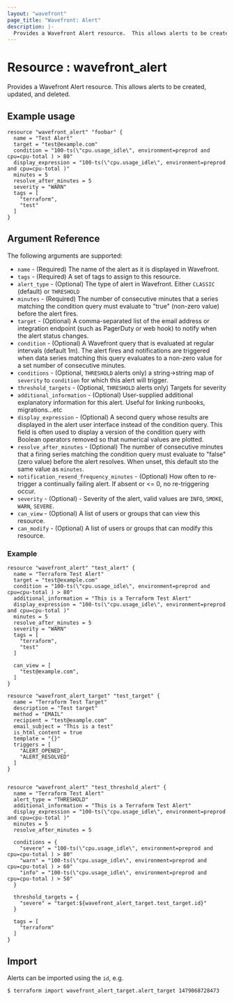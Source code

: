 ```yaml
---
layout: "wavefront"
page_title: "Wavefront: Alert"
description: |-
  Provides a Wavefront Alert resource.  This allows alerts to be created, updated, and deleted.
---
```


# Resource : wavefront_alert

Provides a Wavefront Alert resource.  This allows alerts to be created, updated, and deleted.

## Example usage

```hcl
resource "wavefront_alert" "foobar" {
  name = "Test Alert"
  target = "test@example.com"
  condition = "100-ts(\"cpu.usage_idle\", environment=preprod and cpu=cpu-total ) > 80"
  display_expression = "100-ts(\"cpu.usage_idle\", environment=preprod and cpu=cpu-total )"
  minutes = 5
  resolve_after_minutes = 5
  severity = "WARN"
  tags = [
    "terraform",
    "test"
  ]
}
```

## Argument Reference

The following arguments are supported:

* `name` - (Required) The name of the alert as it is displayed in Wavefront.
* `tags` - (Required) A set of tags to assign to this resource.
* `alert_type` - (Optional) The type of alert in Wavefront.  Either `CLASSIC` (default) 
or `THRESHOLD`
* `minutes` - (Required) The number of consecutive minutes that a series matching the condition query must 
evaluate to "true" (non-zero value) before the alert fires.
* `target` - (Optional) A comma-separated list of the email address or integration endpoint 
(such as PagerDuty or web hook) to notify when the alert status changes.
* `condition` - (Optional) A Wavefront query that is evaluated at regular intervals (default 1m).
The alert fires and notifications are triggered when data series matching this query evaluates 
to a non-zero value for a set number of consecutive minutes. 
* `conditions` - (Optional, `THRESHOLD` alerts only) a string->string map of `severity` to `condition` 
for which this alert will trigger.
* `threshold_targets` - (Optional, `THRESHOLD` alerts only) Targets for severity
* `additional_information` - (Optional) User-supplied additional explanatory information for this alert.
Useful for linking runbooks, migrations...etc
* `display_expression` - (Optional) A second query whose results are displayed in the alert user
interface instead of the condition query.  This field is often used to display a version
of the condition query with Boolean operators removed so that numerical values are plotted.
* `resolve_after_minutes` - (Optional) The number of consecutive minutes that a firing series matching the condition
query must evaluate to "false" (zero value) before the alert resolves.  When unset, this default sto
the same value as `minutes`.
* `notification_resend_frequency_minutes` - (Optional) How often to re-trigger a continually failing alert. 
If absent or <= 0, no re-triggering occur.  
* `severity` - (Optional) - Severity of the alert, valid values are `INFO`, `SMOKE`, `WARN`, `SEVERE`.
* `can_view` - (Optional) A list of users or groups that can view this resource.
* `can_modify` - (Optional) A list of users or groups that can modify this resource.


### Example
```hcl
resource "wavefront_alert" "test_alert" {
  name = "Terraform Test Alert"
  target = "test@example.com"
  condition = "100-ts(\"cpu.usage_idle\", environment=preprod and cpu=cpu-total ) > 80"
  additional_information = "This is a Terraform Test Alert"
  display_expression = "100-ts(\"cpu.usage_idle\", environment=preprod and cpu=cpu-total )"
  minutes = 5
  resolve_after_minutes = 5
  severity = "WARN"
  tags = [
    "terraform",
    "test"
  ]

  can_view = [
    "test@example.com",
  ]
}

resource "wavefront_alert_target" "test_target" {
  name = "Terraform Test Target"
  description = "Test target"
  method = "EMAIL"
  recipient = "test@example.com"
  email_subject = "This is a test"
  is_html_content = true
  template = "{}"
  triggers = [
    "ALERT_OPENED",
    "ALERT_RESOLVED"
  ]
}


resource "wavefront_alert" "test_threshold_alert" {
  name = "Terraform Test Alert"
  alert_type = "THRESHOLD"
  additional_information = "This is a Terraform Test Alert"
  display_expression = "100-ts(\"cpu.usage_idle\", environment=preprod and cpu=cpu-total )"
  minutes = 5
  resolve_after_minutes = 5

  conditions = {
    "severe" = "100-ts(\"cpu.usage_idle\", environment=preprod and cpu=cpu-total ) > 80"
    "warn" = "100-ts(\"cpu.usage_idle\", environment=preprod and cpu=cpu-total ) > 60"
    "info" = "100-ts(\"cpu.usage_idle\", environment=preprod and cpu=cpu-total ) > 50"
  }

  threshold_targets = {
	"severe" = "target:${wavefront_alert_target.test_target.id}"
  }
  
  tags = [
    "terraform"
  ]
}
```

## Import

Alerts can be imported using the `id`, e.g.

```
$ terraform import wavefront_alert_target.alert_target 1479868728473
```